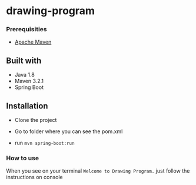# drawing-program

### Prerequisities
- [Apache Maven](https://maven.apache.org/index.html)

## Built with
- Java 1.8
- Maven 3.2.1
- Spring Boot 

## Installation
- Clone the project

- Go to folder where you can see the pom.xml
- run `mvn spring-boot:run`

### How to use
When you see on your terminal `Welcome to Drawing Program.` just follow the instructions on console
